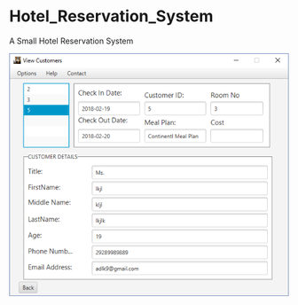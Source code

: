 # Hotel_Reservation_System
A Small Hotel Reservation System

![alt text](https://github.com/Temitayooyelowo/Hotel_Reservation_System/blob/master/src/Pictures/Hotel_View_Customers.png)
